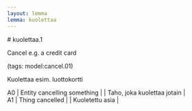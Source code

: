 ```yaml
---
layout: lemma
lemma: kuolettaa
---
```


<div class="sense">
# <span class="sensename">kuolettaa.1</span>

<span class="description">Cancel e.g. a credit card</span>

(tags: model:cancel.01)

<span class="description">Kuolettaa esim. luottokortti</span>

A0 | Entity cancelling something |   | Taho, joka kuolettaa jotain |  
A1 | Thing cancelled |   | Kuoletettu asia |  

</div>

